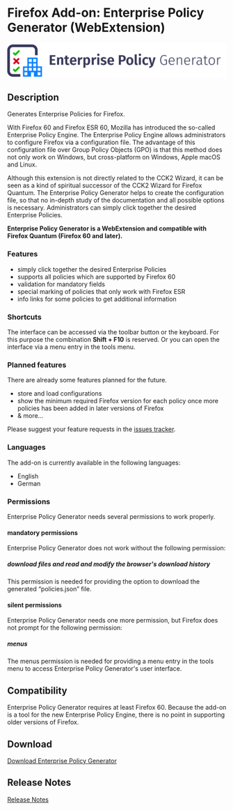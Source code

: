 # Firefox Add-on: Enterprise Policy Generator (WebExtension)

<img src="src/images/logo-large.png" alt="Logo" width="790" border="0" />

## Description

Generates Enterprise Policies for Firefox.

With Firefox 60 and Firefox ESR 60, Mozilla has introduced the so-called Enterprise Policy Engine. The Enterprise Policy
Engine allows administrators to configure Firefox via a configuration file. The advantage of this configuration file over
Group Policy Objects (GPO) is that this method does not only work on Windows, but cross-platform on Windows, Apple macOS
and Linux.

Although this extension is not directly related to the CCK2 Wizard, it can be seen as a kind of spiritual successor
of the CCK2 Wizard for Firefox Quantum. The Enterprise Policy Generator helps to create the configuration file,
so that no in-depth study of the documentation and all possible options is necessary. Administrators can simply click
together the desired Enterprise Policies.

**Enterprise Policy Generator is a WebExtension and compatible with Firefox Quantum (Firefox 60 and later).**

### Features

- simply click together the desired Enterprise Policies
- supports all policies which are supported by Firefox 60
- validation for mandatory fields
- special marking of policies that only work with Firefox ESR
- info links for some policies to get additional information

### Shortcuts

The interface can be accessed via the toolbar button or the keyboard. For this purpose the combination **Shift + F10** is
reserved. Or you can open the interface via a menu entry in the tools menu.

### Planned features

There are already some features planned for the future.

- store and load configurations
- show the minimum required Firefox version for each policy once more policies has been added in later versions of Firefox
- & more…

Please suggest your feature requests in the [issues tracker](https://github.com/cadeyrn/enterprise-policy-generator/issues).

### Languages

The add-on is currently available in the following languages:

- English
- German

### Permissions

Enterprise Policy Generator needs several permissions to work properly.

#### mandatory permissions

Enterprise Policy Generator does not work without the following permission:

##### download files and read and modify the browser's download history

This permission is needed for providing the option to download the generated “policies.json” file.

#### silent permissions

Enterprise Policy Generator needs one more permission, but Firefox does not prompt for the following permission:

##### menus

The menus permission is needed for providing a menu entry in the tools menu to access Enterprise Policy Generator's user
interface.

## Compatibility

Enterprise Policy Generator requires at least Firefox 60. Because the add-on is a tool for the new Enterprise Policy
Engine, there is no point in supporting older versions of Firefox.

## Download

[Download Enterprise Policy Generator](https://addons.mozilla.org/en-US/firefox/addon/enterprise-policy-generator/)

## Release Notes

[Release Notes](CHANGELOG.md "Release Notes")
